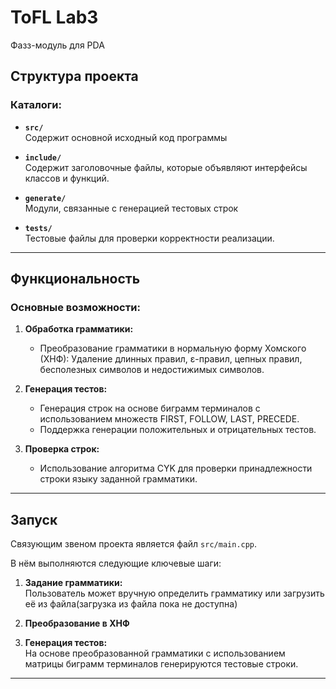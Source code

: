 # ToFL Lab3

Фазз-модуль для PDA

## Структура проекта

### Каталоги:
- **`src/`**  
  Содержит основной исходный код программы
  
- **`include/`**  
  Содержит заголовочные файлы, которые объявляют интерфейсы классов и функций.

- **`generate/`**  
  Модули, связанные с генерацией тестовых строк

- **`tests/`**  
  Тестовые файлы для проверки корректности реализации. 


---

## Функциональность

### Основные возможности:
1. **Обработка грамматики:**
   - Преобразование грамматики в нормальную форму Хомского (ХНФ): 
        Удаление длинных правил, ε-правил, цепных правил, бесполезных символов и недостижимых символов.

2. **Генерация тестов:**
   - Генерация строк на основе биграмм терминалов с использованием множеств FIRST, FOLLOW, LAST, PRECEDE.
   - Поддержка генерации положительных и отрицательных тестов.

3. **Проверка строк:**
   - Использование алгоритма CYK для проверки принадлежности строки языку заданной грамматики.

---


## Запуск

Связующим звеном проекта является файл `src/main.cpp`.

В нём выполняются следующие ключевые шаги:
1. **Задание грамматики:**  
   Пользователь может вручную определить грамматику или загрузить её из файла(загрузка из файла пока не доступна)

2. **Преобразование в ХНФ**  

3. **Генерация тестов:**  
   На основе преобразованной грамматики с использованием матрицы биграмм терминалов генерируются тестовые строки.

---
